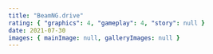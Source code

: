 ```yaml
---
title: "BeamNG.drive"
rating: { "graphics": 4, "gameplay": 4, "story": null }
date: 2021-07-30
images: { mainImage: null, galleryImages: null }
---
```

